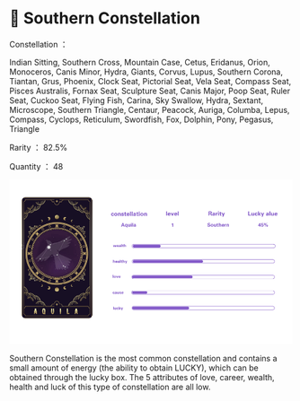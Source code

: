 # 🕎 Southern Constellation

Constellation ：

Indian Sitting, Southern Cross, Mountain Case, Cetus, Eridanus, Orion, Monoceros, Canis Minor, Hydra, Giants, Corvus, Lupus, Southern Corona, Tiantan, Grus, Phoenix, Clock Seat, Pictorial Seat, Vela Seat, Compass Seat, Pisces Australis, Fornax Seat, Sculpture Seat, Canis Major, Poop Seat, Ruler Seat, Cuckoo Seat, Flying Fish, Carina, Sky Swallow, Hydra, Sextant, Microscope, Southern Triangle, Centaur, Peacock, Auriga, Columba, Lepus, Compass, Cyclops, Reticulum, Swordfish, Fox, Dolphin, Pony, Pegasus, Triangle

Rarity ： 82.5%

Quantity ： 48

![](../.gitbook/assets/血条1.png)

Southern Constellation is the most common constellation and contains a small amount of energy (the ability to obtain LUCKY), which can be obtained through the lucky box. The 5 attributes of love, career, wealth, health and luck of this type of constellation are all low.
